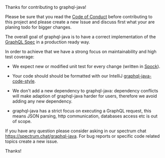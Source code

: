 Thanks for contributing to graphql-java!


Please be sure that you read the [Code of Conduct](CODE_OF_CONDUCT.md) before contributing to this project
and please create a new Issue and discuss first what your are planing todo for bigger changes.


The overall goal of graphql-java is to have a correct implementation of the [GraphQL Spec](https://github.com/facebook/graphql/) in a production ready way.

In order to achieve that we have a strong focus on maintainability and high test coverage:

- We expect new or modified unit test for every change (written in [Spock](http://spockframework.org/)).

- Your code should should be formatted with our IntelliJ [graphql-java-code-style](graphql-java-code-style.xml). 

- We don't add a new dependency to graphql-java: dependency conflicts will make adaption of graphql-java harder for users, 
therefore we avoid adding any new dependency.

- graphql-java has a strict focus on executing a GraphQL request, this means JSON parsing, http communication, databases
access etc is out of scope.


If you have any question please consider asking in our spectrum chat https://spectrum.chat/graphql-java. For bug reports or specific code related topics create a new issue.

Thanks! 
  

